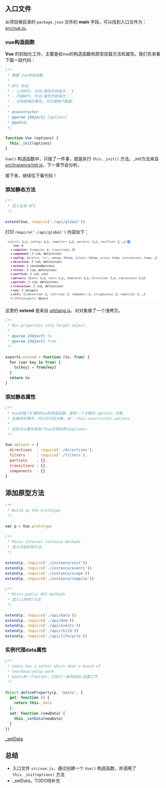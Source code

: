 ## 入口文件

从项目根目录的 `package.json` 文件的 **main** 字段，可以找到入口文件为：[src/vue.js](https://github.com/vuejs/vue/blob/0.11/src/vue.js)。



### vue构造函数

**Vue** 的初始化工作，主要是给`Vue`的构造函数和原型挂载方法和属性。我们先来看下面一段代码：

```js
/**
 * 暴露 Vue构造函数
 *
 * API 协议:
 * - 公共API，方法/属性的前缀为：`$`
 * - 内部API，方法/属性的前缀为：`_`
 * - 没有前缀的属性，为代理用户数据。
 *
 * @constructor
 * @param {Object} [options]
 * @public
 */

function Vue (options) {
  this._init(options)
}
```

`Vue()` 构造函数中，只做了一件事，就是执行 `this._init()` 方法。_init方法来自 [src/instance/init.js](https://github.com/vuejs/vue/blob/0.11/src/instance/init.js)，下一章节会分析。

接下来，继续往下看代码！



### 添加静态方法

```js
/**
 * 混入全局 API
 */

extend(Vue, require('./api/global'))
```

打印 `require('./api/global')` 内容如下：

![global-api](./img/global-api.png)

这里的 **extend** 是来自 [util/lang.js](https://github.com/vuejs/vue/blob/0.11/src/util/lang.js#L131-L143)，对对象做了一个浅拷贝。

```js
/**
 * Mix properties into target object.
 *
 * @param {Object} to
 * @param {Object} from
 */

exports.extend = function (to, from) {
  for (var key in from) {
    to[key] = from[key]
  }
  return to
}
```



### 添加静态属性

```js
/**
 * Vue和每个扩展的Vue的构造函数，都有一个关联的 options 对象。
 * 在编译步骤中，可以访问该对象，如：`this.constructor.options`
 *
 * 这些可以看作是每个Vue实例的默认options。
 */

Vue.options = {
  directives  : require('./directives'),
  filters     : require('./filters'),
  partials    : {},
  transitions : {},
  components  : {}
}
```



## 添加原型方法

```js
/**
 * Build up the prototype
 */

var p = Vue.prototype

/**
 * Mixin internal instance methods
 * 混入内部实例方法
 */

extend(p, require('./instance/init'))
extend(p, require('./instance/events'))
extend(p, require('./instance/scope'))
extend(p, require('./instance/compile'))

/**
 * Mixin public API methods
 * 混入公共API方法
 */

extend(p, require('./api/data'))
extend(p, require('./api/dom'))
extend(p, require('./api/events'))
extend(p, require('./api/child'))
extend(p, require('./api/lifecycle'))
```



### 实例代理data属性

```js
/**
 * $data has a setter which does a bunch of
 * teardown/setup work
 * $data有一个setter，它执行一系列拆卸/设置工作
 */

Object.defineProperty(p, '$data', {
  get: function () {
    return this._data
  },
  set: function (newData) {
    this._setData(newData)
  }
})
```

[_setData](https://github.com/vuejs/vue/blob/0.11/src/instance/scope.js#L40-L74)



## 总结

* 入口文件 `src/vue.js`，通过创建一个 `Vue()` 构造函数，并调用了  `this._init(options)`  方法
* _setData，TODO待补充

